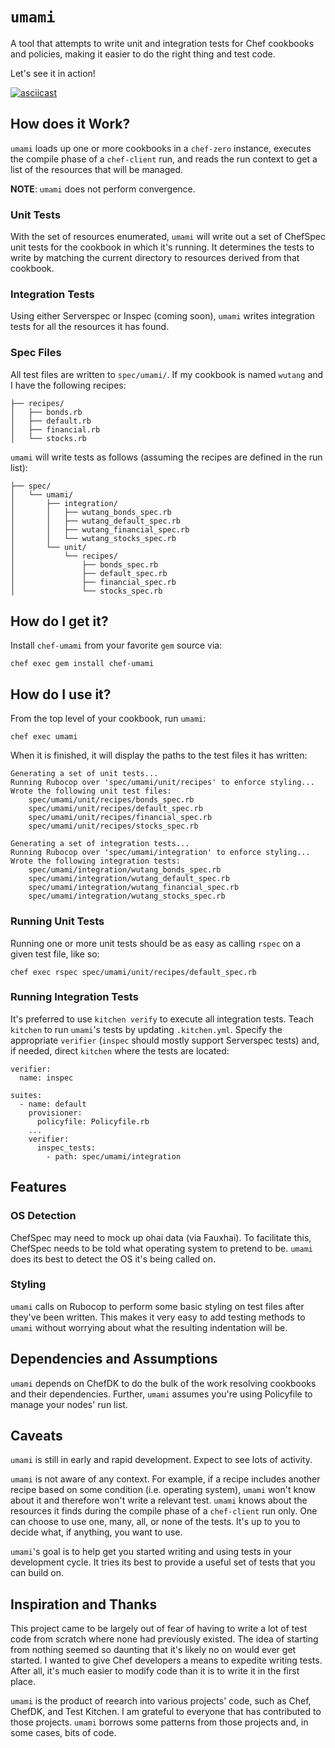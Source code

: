 # `umami`

A tool that attempts to write unit and integration tests for Chef cookbooks and
policies, making it easier to do the right thing and test code.

Let's see it in action!

[![asciicast](https://asciinema.org/a/138816.png)](https://asciinema.org/a/138816)

## How does it Work?

`umami` loads up one or more cookbooks in a `chef-zero` instance, executes the
compile phase of a `chef-client` run, and reads the run context to get a list
of the resources that will be managed.

**NOTE**: `umami` does not perform convergence.

### Unit Tests

With the set of resources enumerated, `umami` will write out a set of ChefSpec
unit tests for the cookbook in which it's running. It determines the tests to
write by matching the current directory to resources derived from that cookbook.

### Integration Tests

Using either Serverspec or Inspec (coming soon), `umami` writes integration
tests for all the resources it has found.

### Spec Files

All test files are written to `spec/umami/`. If my cookbook is named `wutang`
and I have the following recipes:

```
├── recipes/
│   ├── bonds.rb
│   ├── default.rb
│   ├── financial.rb
│   └── stocks.rb
```

`umami` will write tests as follows (assuming the recipes are defined in the run list):

```
├── spec/
│   └── umami/
│       ├── integration/
│       │   ├── wutang_bonds_spec.rb
│       │   ├── wutang_default_spec.rb
│       │   ├── wutang_financial_spec.rb
│       │   └── wutang_stocks_spec.rb
│       └── unit/
│           └── recipes/
│               ├── bonds_spec.rb
│               ├── default_spec.rb
│               ├── financial_spec.rb
│               └── stocks_spec.rb
```

## How do I get it?

Install `chef-umami` from your favorite `gem` source via:

`chef exec gem install chef-umami`

## How do I use it?

From the top level of your cookbook, run `umami`:

`chef exec umami`

When it is finished, it will display the paths to the test files it has
written:

```
Generating a set of unit tests...
Running Rubocop over 'spec/umami/unit/recipes' to enforce styling...
Wrote the following unit test files:
    spec/umami/unit/recipes/bonds_spec.rb
    spec/umami/unit/recipes/default_spec.rb
    spec/umami/unit/recipes/financial_spec.rb
    spec/umami/unit/recipes/stocks_spec.rb

Generating a set of integration tests...
Running Rubocop over 'spec/umami/integration' to enforce styling...
Wrote the following integration tests:
    spec/umami/integration/wutang_bonds_spec.rb
    spec/umami/integration/wutang_default_spec.rb
    spec/umami/integration/wutang_financial_spec.rb
    spec/umami/integration/wutang_stocks_spec.rb
```

### Running Unit Tests

Running one or more unit tests should be as easy as calling `rspec` on a given
test file, like so:

`chef exec rspec spec/umami/unit/recipes/default_spec.rb`

### Running Integration Tests

It's preferred to use `kitchen verify` to execute all integration tests.
Teach `kitchen` to run `umami`'s tests by updating `.kitchen.yml`. Specify
the appropriate `verifier` (`inspec` should mostly support Serverspec tests)
and, if needed, direct `kitchen` where the tests are located:

```
verifier:
  name: inspec

suites:
  - name: default
    provisioner:
      policyfile: Policyfile.rb
    ...
    verifier:
      inspec_tests:
        - path: spec/umami/integration
```

## Features

### OS Detection

ChefSpec may need to mock up ohai data (via Fauxhai). To facilitate this,
ChefSpec needs to be told what operating system to pretend to be. `umami`
does its best to detect the OS it's being called on.

### Styling

`umami` calls on Rubocop to perform some basic styling on test files after
they've been written. This makes it very easy to add testing methods to `umami`
without worrying about what the resulting indentation will be.

## Dependencies and Assumptions

`umami` depends on ChefDK to do the bulk of the work resolving cookbooks and
their dependencies. Further, `umami` assumes you're using Policyfile to manage
your nodes' run list.

## Caveats

`umami` is still in early and rapid development. Expect to see lots of activity.

`umami` is not aware of any context. For example, if a recipe includes another
recipe based on some condition (i.e. operating system), `umami` won't know about
it and therefore won't write a relevant test. `umami` knows about the resources
it finds during the compile phase of a `chef-client` run only. One can choose
to use one, many, all, or none of the tests. It's up to you to decide what, if
anything, you want to use.

`umami`'s goal is to help get you started writing and using tests in your
development cycle. It tries its best to provide a useful set of tests that you
can build on.

## Inspiration and Thanks

This project came to be largely out of fear of having to write a lot of test
code from scratch where none had previously existed. The idea of starting from
nothing seemed so daunting that it's likely no on would ever get started. I
wanted to give Chef developers a means to expedite writing tests. After all,
it's much easier to modify code than it is to write it in the first place.

`umami` is the product of reearch into various projects' code, such as
Chef, ChefDK, and Test Kitchen. I am grateful to everyone that has contributed
to those projects. `umami` borrows some patterns from those projects and, in
some cases, bits of code.

